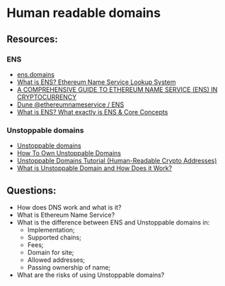 # Human readable domains

## Resources:

### ENS

* [ens.domains](https://ens.domains/)
* [What is ENS? Ethereum Name Service Lookup System](https://www.youtube.com/watch?v=P8RlPsjGaR8)
* [A COMPREHENSIVE GUIDE TO ETHEREUM NAME SERVICE (ENS) IN CRYPTOCURRENCY](https://medium.com/@feeltheking76/a-comprehensive-guide-to-ethereum-name-service-ens-in-cryptocurrency-29b94943e41e)
* [Dune @ethereumnameservice / ENS](https://dune.com/ethereumnameservice/ens)
* [What is ENS? What exactly is ENS & Core Concepts](https://support.ens.domains/en/collections/4027739-what-is-ens)

### Unstoppable domains
* [Unstoppable domains](https://unstoppabledomains.com/)
* [How To Own Unstoppable Domains](https://www.youtube.com/watch?v=4NfUfq2u1KE)
* [Unstoppable Domains Tutorial (Human-Readable Crypto Addresses)](https://www.youtube.com/watch?v=NhslUcvojOk)
* [What is Unstoppable Domain and How Does it Work?](https://tinycryptolabs.medium.com/what-is-unstoppable-domain-and-how-does-it-work-e3aafc5d9037)

## Questions:

* How does DNS work and what is it?
* What is Ethereum Name Service?
* What is the difference between ENS and Unstoppable domains in:
  - Implementation;
  - Supported chains;
  - Fees;
  - Domain for site;
  - Allowed addresses;
  - Passing ownership of name;
* What are the risks of using Unstoppable domains?
